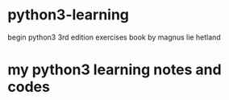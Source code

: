 # python3-learning
begin python3 3rd edition exercises
book by magnus lie hetland
# my python3 learning notes and codes
